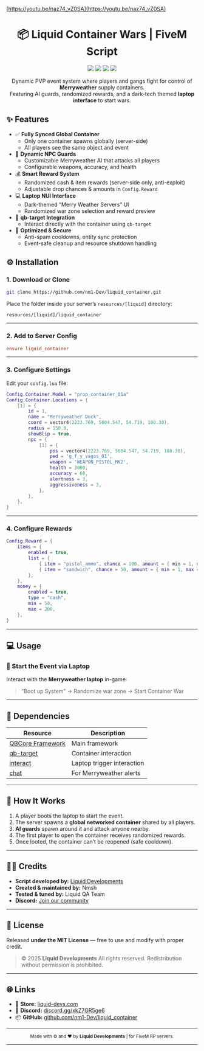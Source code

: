 <!-- Banner -->
[https://youtu.be/naz74_vZ0SA](https://youtu.be/naz74_vZ0SA)

<h1 align="center">📦 Liquid Container Wars | FiveM Script</h1>

<p align="center">
  <a href="https://docs.qbcore.org/"><img src="https://img.shields.io/badge/Framework-QBCore%20%7C%20ESX-blue?style=for-the-badge"></a>
  <a href="https://opensource.org/licenses/MIT"><img src="https://img.shields.io/badge/License-MIT-green?style=for-the-badge"></a>
  <img src="https://img.shields.io/badge/Status-Stable-success?style=for-the-badge">
  <img src="https://img.shields.io/badge/Language-Lua-orange?style=for-the-badge">
</p>

<p align="center">
  Dynamic PVP event system where players and gangs fight for control of <b>Merryweather</b> supply containers.<br>
  Featuring AI guards, randomized rewards, and a dark-tech themed <b>laptop interface</b> to start wars.
</p>

## ✨ Features

- ✅ **Fully Synced Global Container**
  - Only one container spawns globally (server-side)
  - All players see the same object and event  
- 🔫 **Dynamic NPC Guards**
  - Customizable Merryweather AI that attacks all players
  - Configurable weapons, accuracy, and health  
- 💰 **Smart Reward System**
  - Randomized cash & item rewards (server-side only, anti-exploit)
  - Adjustable drop chances & amounts in `Config.Reward`  
- 💻 **Laptop NUI Interface**
  - Dark-themed “Merry Weather Servers” UI
  - Randomized war zone selection and reward preview  
- 🎯 **qb-target Integration**
  - Interact directly with the container using `qb-target`
- 🧠 **Optimized & Secure**
  - Anti-spam cooldowns, entity sync protection
  - Event-safe cleanup and resource shutdown handling


## ⚙️ Installation

### 1. Download or Clone

```bash
git clone https://github.com/nm1-Dev/liquid_container.git
````

Place the folder inside your server’s `resources/[liquid]` directory:

```
resources/[liquid]/liquid_container
```

---

### 2. Add to Server Config

```cfg
ensure liquid_container
```

---

### 3. Configure Settings

Edit your `config.lua` file:

```lua
Config.Container.Model = "prop_container_01a"
Config.Container.Locations = {
    [1] = {
        id = 1,
        name = "Merryweather Dock",
        coord = vector4(2223.769, 5604.547, 54.719, 108.38),
        radius = 150.0,
        showBlip = true,
        npc = {
            [1] = {
                pos = vector4(2223.769, 5604.547, 54.719, 108.38),
                ped = 'g_f_y_vagos_01',
                weapon = 'WEAPON_PISTOL_MK2',
                health = 3000,
                accuracy = 60,
                alertness = 3,
                aggressiveness = 3,
            },
        },
    },
}
```

---

### 4. Configure Rewards

```lua
Config.Reward = {
    items = {
        enabled = true,
        list = {
            { item = "pistol_ammo", chance = 100, amount = { min = 1, max = 1 } },
            { item = "sandwich", chance = 50, amount = { min = 1, max = 2 } },
        },
    },
    money = {
        enabled = true,
        type = "cash",
        min = 50,
        max = 200,
    },
}
```

---

## 💻 Usage

### 🧠 Start the Event via Laptop

Interact with the **Merryweather laptop** in-game:

> “Boot up System” → Randomize war zone → Start Container War
---

## 🔧 Dependencies

| Resource                                                                                                 | Description                |
| -------------------------------------------------------------------------------------------------------- | -------------------------- |
| [QBCore Framework](https://github.com/qbcore-framework) | Main framework             |
| [qb-target](https://github.com/qbcore-framework/qb-target)                                               | Container interaction      |
| [interact](https://github.com/)                                                                          | Laptop trigger interaction |
| [chat](https://docs.fivem.net/docs/resources/chat/)                                                      | For Merryweather alerts    |

---

## 🧠 How It Works

1. A player boots the laptop to start the event.
2. The server spawns a **global networked container** shared by all players.
3. **AI guards** spawn around it and attack anyone nearby.
4. The first player to open the container receives randomized rewards.
5. Once looted, the container can’t be reopened (safe cooldown).
---

## 🧑‍💻 Credits

* **Script developed by:** [Liquid Developments](https://liquid-devs.com)
* **Created & maintained by:** Nmsh
* **Tested & tuned by:** Liquid QA Team
* **Discord:** [Join our community](https://discord.gg/xkZ7GR5ge6)

---

## 📜 License

Released **under the MIT License** — free to use and modify with proper credit.

> © 2025 **Liquid Developments**
> All rights reserved. Redistribution without permission is prohibited.

---

## 🌐 Links

* 🛒 **Store:** [liquid-devs.com](https://liquid-devs.com)
* 💬 **Discord:** [discord.gg/xkZ7GR5ge6](https://discord.gg/xkZ7GR5ge6)
* 📦 **GitHub:** [github.com/nm1-Dev/liquid_container](https://github.com/nm1-Dev/liquid_container)

---

<p align="center">
  <sub>Made with ⚙️ and ❤️ by <b>Liquid Developments</b> | for FiveM RP servers.</sub>
</p>

---
